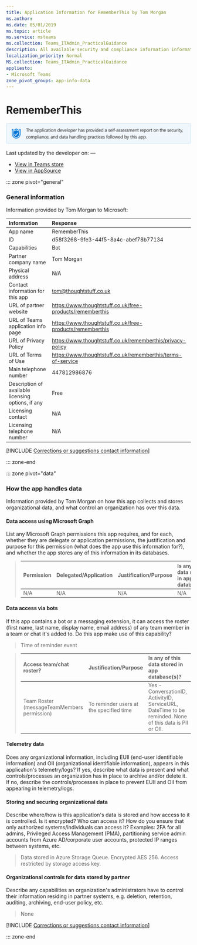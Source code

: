 ```yaml
---
title: Application Information for RememberThis by Tom Morgan
ms.author: 
ms.date: 05/01/2019
ms.topic: article
ms.service: msteams
ms.collection: Teams_ITAdmin_PracticalGuidance
description: All available security and compliance information information for RememberThis, its data handling policies, its Microsoft Cloud App Security app catalog information, and security/compliance information in the CSA STAR registry.
localization_priority: Normal
MS.collection: Teams_ITAdmin_PracticalGuidance
appliesto:
- Microsoft Teams
zone_pivot_groups: app-info-data
---
```

# RememberThis

<p></p><img alt="Self-attestation logo" src="./images/attested.png" width="650"/>
<p>Last updated by the developer on: —</p>

* <a href="https://teams.microsoft.com/l/app/d58f3268-9fe3-44f5-8a4c-abef78b77134" target="_blank">View in Teams store</a>
* <a href="https://appsource.microsoft.com/en-us/product/office/WA104381607" target="_blank">View in AppSource</a>

::: zone pivot="general"

### General information

Information provided by Tom Morgan to Microsoft:

| **Information** | **Response** |
|:----------------|:-------------|
| App name | RememberThis |
| ID | d58f3268-9fe3-44f5-8a4c-abef78b77134 |
| Capabilities | Bot |
| Partner company name | Tom Morgan |
| Physical address | N/A |
| Contact information for this app | tom@thoughtstuff.co.uk |
| URL of partner website | <https://www.thoughtstuff.co.uk/free-products/rememberthis> |
| URL of Teams application info page | <https://www.thoughtstuff.co.uk/free-products/rememberthis> |
| URL of Privacy Policy | <https://www.thoughtstuff.co.uk/rememberthis/privacy-policy> |
| URL of Terms of Use | <https://www.thoughtstuff.co.uk/rememberthis/terms-of-service> |
| Main telephone number | 447812986876 |
| Description of available licensing options, if any | Free |
| Licensing contact | N/A |
| Licensing telephone number | N/A |

 [!INCLUDE [Corrections or suggestions contact information](./includes/corrections-or-suggestions.md)]

::: zone-end

::: zone pivot="data"

### How the app handles data

Information provided by Tom Morgan on how this app collects and stores organizational data, and what control an organization has over this data.

#### Data access using Microsoft Graph

List any Microsoft Graph permissions this app requires, and for each, whether they are delegate or application permissions, the justification and purpose for this permission (what does the app use this information for?), and whether the app stores any of this information in its databases.

>| **Permission**  | **Delegated/Application** | **Justification/Purpose** | **Is any of this data stored in app database(s)?** |
>|:----------------|:--------------------------|:--------------------------|:---------------------------------------------------|
>| N/A | N/A | N/A | N/A |

#### Data access via bots

If this app contains a bot or a messaging extension, it can access the roster (first name, last name, display name, email address) of any team member in a team or chat it's added to. Do this app make use of this capability?

>Time of reminder event

>| **Access team/chat roster?**  | **Justification/Purpose** | **Is any of this data stored in app database(s)?** |
>|:--------------------------------|:---------------------|:--------------------------|
>| Team Roster (messageTeamMembers permission) | To reminder users at the specified time | Yes - ConversationID, ActivityID, ServiceURL, DateTime to be reminded. None of this data is PII or OII. |

#### Telemetry data

Does any organizational information, including EUII (end-user identifiable information) and OII (organizational identifiable information), appears in this application's telemetry/logs? If yes, describe what data is present and what controls/processes an organization has in place to archive and/or delete it. If no, describe the controls/processes in place to prevent EUII and OII from appearing in telemetry/logs.

>

#### Storing and securing organizational data

Describe where/how is this application's data is stored and how access to it is controlled. Is it encrypted? Who can access it? How do you ensure that only authorized systems/individuals can access it? Examples: 2FA for all admins, Privileged Access Management (PMA), partitioning service admin accounts from Azure AD/corporate user accounts, protected IP ranges between systems, etc.

>Data stored in Azure Storage Queue. Encrypted AES 256. Access restricted by storage access key.

#### Organizational controls for data stored by partner

Describe any capabilities an organization's administrators have to control their information residing in partner systems, e.g. deletion, retention, auditing, archiving, end-user policy, etc.

>None

[!INCLUDE [Corrections or suggestions contact information](./includes/corrections-or-suggestions.md)]

::: zone-end


